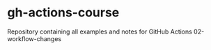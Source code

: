 # gh-actions-course
Repository containing all examples and notes for GitHub Actions
02-workflow-changes

